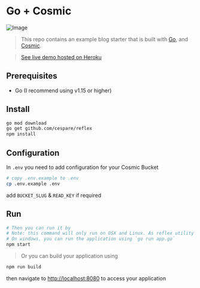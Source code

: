 # Go + Cosmic
![Image](https://imgix.cosmicjs.com/5de4e840-ec6b-11ea-a61c-9d54bbbbeb4a-go-cosmic-blog.png?w=1200&auto=format)

> This repo contains an example blog starter that is built with [Go](https://golang.org/), and [Cosmic](https://www.cosmicjs.com).

> [See live demo hosted on Heroku](https://go-cosmic-blog.herokuapp.com/)

## Prerequisites

- Go (I recommend using v1.15 or higher)

## Install

``` bash
go mod download
go get github.com/cespare/reflex
npm install
```

## Configuration
In `.env` you need to add configuration for your Cosmic Bucket

``` bash
# copy .env.example to .env
cp .env.example .env
```

add `BUCKET_SLUG` & `READ_KEY` if required

## Run

``` bash
# Then you can run it by
# Note: this command will only run on OSX and Linux. As reflex utility is only compatible on these platforms.
# On windows, you can run the application using `go run app.go` 
npm start
```
> Or you can build your application using
```bash
npm run build
```

then navigate to [http://localhost:8080](http://localhost:8080) to access your application
